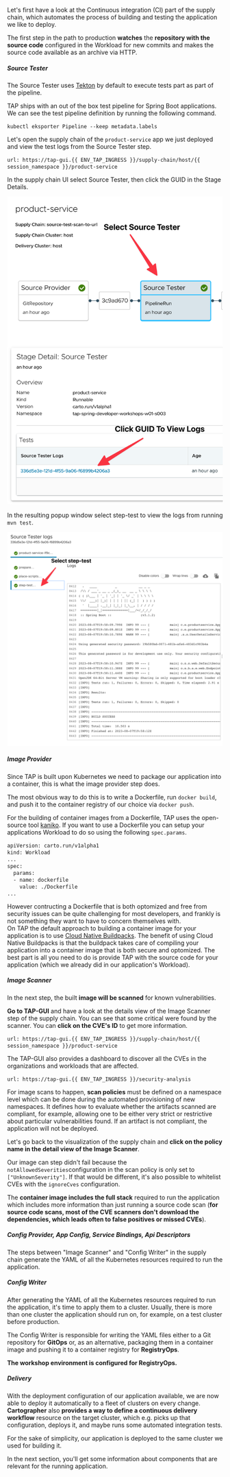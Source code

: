 Let's first have a look at the Continuous integration (CI) part of the supply chain, which automates the process of building and testing the application we like to deploy.

The first step in the path to production **watches** the **repository with the source code** configured in the Workload for new commits and makes the source code available as an archive via HTTP. 

##### Source Tester
 
The Source Tester uses [Tekton](https://tekton.dev) by default to execute tests part as part of the pipeline.

TAP ships with an out of the box test pipeline for Spring Boot applications.  We can see the test pipeline definition by running the following command.
```execute
kubectl eksporter Pipeline --keep metadata.labels
```
Let's open the supply chain of the `product-service` app we just deployed and view the test logs from the Source Tester step.

```dashboard:open-url
url: https://tap-gui.{{ ENV_TAP_INGRESS }}/supply-chain/host/{{ session_namespace }}/product-service
```

In the supply chain UI select Source Tester, then click the GUID in the Stage Details.

![](../images/source-tester-pipeline.png)

In the resulting popup window select step-test to view the logs from running `mvn test`.

![](../images/select-test-step.png)


##### Image Provider

Since TAP is built upon Kubernetes we need to package our application into a container, this is what the image provider step does.

The most obvious way to do this is to write a Dockerfile, run `docker build`, and push it to the container registry of our choice via `docker push`.

For the building of container images from a Dockerfile, TAP uses the open-source tool [kaniko](https://github.com/GoogleContainerTools/kaniko).
If you want to use a Dockerfile you can setup your applications Workload to do so using the following `spec.params`. 
```
apiVersion: carto.run/v1alpha1
kind: Workload
...
spec:
  params:
  - name: dockerfile
    value: ./Dockerfile
...
```

However contructing a Dockerfile that is both optomized and free from security issues can be quite challenging for most developers, and frankly is not something they want to have to concern themselves with.  
On TAP the default approach to building a container image for your application is to use [Cloud Native Buildpacks](https://buildpacks.io/). The benefit of using Cloud Native Buildpacks is that the buildpack takes care of compiling your application into a container image that is both secure and optomized.  The best part is all you need to do is provide TAP with the source code for your application (which we already did in our application's Workload).


##### Image Scanner

In the next step, the built **image will be scanned** for known vulnerabilities.

**Go to TAP-GUI** and have a look at the details view of the Image Scanner step of the supply chain. You can see that some critical were found by the scanner. 
You can **click on the CVE's ID** to get more information.

```dashboard:open-url
url: https://tap-gui.{{ ENV_TAP_INGRESS }}/supply-chain/host/{{ session_namespace }}/product-service
```

The TAP-GUI also provides a dashboard to discover all the CVEs in the organizations and workloads that are affected.
```dashboard:open-url
url: https://tap-gui.{{ ENV_TAP_INGRESS }}/security-analysis
```

For image scans to happen, **scan policies** must be defined on a namespace level which can be done during the automated provisioning of new namespaces. It defines how to evaluate whether the artifacts scanned are compliant, for example, allowing one to be either very strict or restrictive about particular vulnerabilities found. 
If an artifact is not compliant, the application will not be deployed.

Let's go back to the visualization of the supply chain and **click on the policy name in the detail view of the Image Scanner**.

Our image can step didn't fail because the `notAllowedSeverities`configuration in the scan policy is only set to `["UnknownSeverity"]`. If that would be different, it's also possible to whitelist CVEs with the `ignoreCves` configuration.

The **container image includes the full stack** required to run the application which includes more information than just running a source code scan (**for source code scans, most of the CVE scanners don't download the dependencies, which leads often to false positives or missed CVEs**).


##### Config Provider, App Config, Service Bindings, Api Descriptors 

The steps between "Image Scanner" and "Config Writer" in the supply chain generate the YAML of all the Kubernetes resources required to run the application.

##### Config Writer 
After generating the YAML of all the Kubernetes resources required to run the application, it's time to apply them to a cluster. Usually, there is more than one cluster the application should run on, for example, on a test cluster before production.

The Config Writer is responsible for writing the YAML files either to a Git repository for **GitOps** or, as an alternative, packaging them in a container image and pushing it to a container registry for **RegistryOps**.

**The workshop environment is configured for RegistryOps.**

##### Delivery
With the deployment configuration of our application available, we are now able to deploy it automatically to a fleet of clusters on every change. 
**Cartographer** also **provides a way to define a continuous delivery workflow** resource on the target cluster, which e.g. picks up that configuration, deploys it, and maybe runs some automated integration tests.

For the sake of simplicity, our application is deployed to the same cluster we used for building it. 

In the next section, you'll get some information about components that are relevant for the running application.
